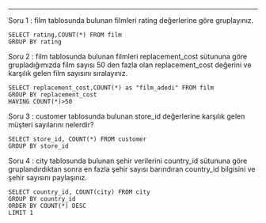 ---

Soru 1 : film tablosunda bulunan filmleri rating değerlerine göre gruplayınız.

```
SELECT rating,COUNT(*) FROM film
GROUP BY rating
```

Soru 2 : film tablosunda bulunan filmleri replacement_cost sütununa göre grupladığımızda film sayısı 50 den fazla olan replacement_cost değerini ve karşılık gelen film sayısını sıralayınız.

```
SELECT replacement_cost,COUNT(*) as "film_adedi" FROM film
GROUP BY replacement_cost
HAVING COUNT(*)>50
```

Soru 3 : customer tablosunda bulunan store_id değerlerine karşılık gelen müşteri sayılarını nelerdir?

```
SELECT store_id, COUNT(*) FROM customer
GROUP BY store_id
```
Soru 4 : city tablosunda bulunan şehir verilerini country_id sütununa göre gruplandırdıktan sonra en fazla şehir sayısı barındıran country_id bilgisini ve şehir sayısını paylaşınız.

```
SELECT country_id, COUNT(city) FROM city
GROUP BY country_id
ORDER BY COUNT(*) DESC 
LIMIT 1